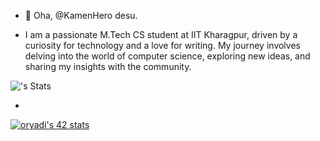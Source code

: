 - 👋 Oha, @KamenHero desu.

- I am a passionate M.Tech CS student at IIT Kharagpur, driven by a curiosity for technology and a love for writing. My journey involves delving into the world of computer science, exploring new ideas, and sharing my insights with the community.

![<username>'s Stats](https://github-readme-stats.vercel.app/api?username=<username>&theme=vue-dark&show_icons=true&hide_border=true&count_private=true)


- 

[![oryadi's 42 stats](https://badge.mediaplus.ma/Darkblue/oryadi)](https://github.com/oakoudad/badge42)
